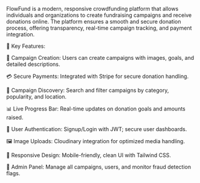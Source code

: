 

FlowFund is a modern, responsive crowdfunding platform that allows individuals and organizations to create fundraising campaigns and receive donations online. The platform ensures a smooth and secure donation process, offering transparency, real-time campaign tracking, and payment integration.


🔑 Key Features:

🧾 Campaign Creation: Users can create campaigns with images, goals, and detailed descriptions.

💳 Secure Payments: Integrated with Stripe for secure donation handling.

🔎 Campaign Discovery: Search and filter campaigns by category, popularity, and location.

📊 Live Progress Bar: Real-time updates on donation goals and amounts raised.

👤 User Authentication: Signup/Login with JWT; secure user dashboards.

🖼 Image Uploads: Cloudinary integration for optimized media handling.

📱 Responsive Design: Mobile-friendly, clean UI with Tailwind CSS.

🧮 Admin Panel: Manage all campaigns, users, and monitor fraud detection flags.


